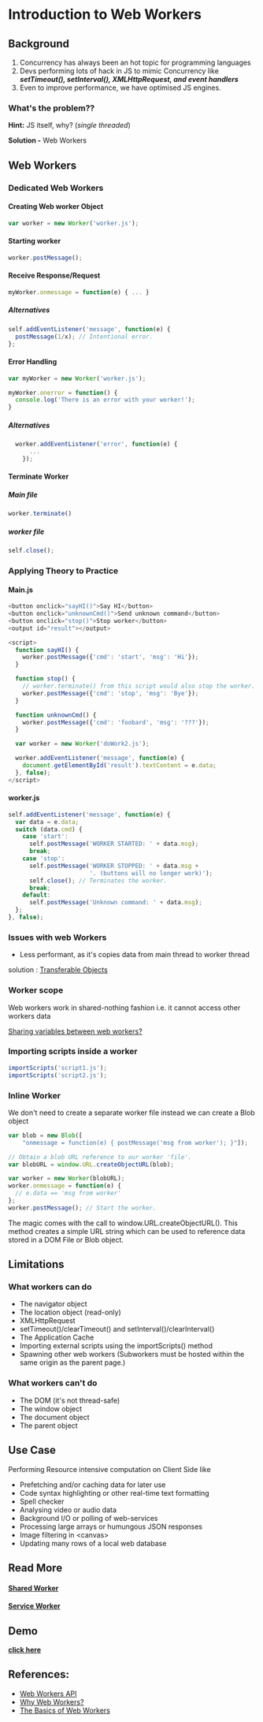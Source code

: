 # Introduction to Web Workers


## Background

1. Concurrency has always been an hot topic for programming languages
2. Devs performing lots of hack in JS to mimic Concurrency like **_setTimeout(), setInterval(), XMLHttpRequest, and event handlers_**
3. Even to improve performance, we have optimised JS engines.

### What's the problem??

**Hint:** JS itself, why? (_single threaded_)

**Solution -**  Web Workers

## Web Workers

### Dedicated Web Workers

#### Creating Web worker Object

```javascript
var worker = new Worker('worker.js');
```

#### Starting worker

```javascript
worker.postMessage();
```

#### Receive Response/Request

```javascript
myWorker.onmessage = function(e) { ... }
```

##### Alternatives

```javascript
self.addEventListener('message', function(e) {
  postMessage(1/x); // Intentional error.
};
```

#### Error Handling

```javascript
var myWorker = new Worker('worker.js');

myWorker.onerror = function() {
  console.log('There is an error with your worker!');
}
```

##### Alternatives

```javascript
  worker.addEventListener('error', function(e) {
      ...
    });
```

#### Terminate Worker

##### Main file

```javascript
worker.terminate()
```

##### worker file

```javascript
self.close();
```

### Applying Theory to Practice

#### Main.js

```javascript
<button onclick="sayHI()">Say HI</button>
<button onclick="unknownCmd()">Send unknown command</button>
<button onclick="stop()">Stop worker</button>
<output id="result"></output>

<script>
  function sayHI() {
    worker.postMessage({'cmd': 'start', 'msg': 'Hi'});
  }

  function stop() {
    // worker.terminate() from this script would also stop the worker.
    worker.postMessage({'cmd': 'stop', 'msg': 'Bye'});
  }

  function unknownCmd() {
    worker.postMessage({'cmd': 'foobard', 'msg': '???'});
  }

  var worker = new Worker('doWork2.js');

  worker.addEventListener('message', function(e) {
    document.getElementById('result').textContent = e.data;
  }, false);
</script>
```

#### worker.js

```javascript
self.addEventListener('message', function(e) {
  var data = e.data;
  switch (data.cmd) {
    case 'start':
      self.postMessage('WORKER STARTED: ' + data.msg);
      break;
    case 'stop':
      self.postMessage('WORKER STOPPED: ' + data.msg +
                       '. (buttons will no longer work)');
      self.close(); // Terminates the worker.
      break;
    default:
      self.postMessage('Unknown command: ' + data.msg);
  };
}, false);
```

### Issues with web Workers

- Less performant, as it's copies data from main thread to worker thread

solution : [Transferable Objects](https://developers.google.com/web/updates/2011/12/Transferable-Objects-Lightning-Fast)


### Worker scope

Web workers work in shared-nothing fashion i.e. it cannot access other workers data

[Sharing variables between web workers?](ttps://stackoverflow.com/questions/2262681/sharing-variables-between-web-workers-global-variables)

### Importing scripts inside a worker

```javascript
importScripts('script1.js');
importScripts('script2.js');
```

### Inline Worker

We don't need to create a separate worker file instead we can create a Blob object

```javascript
var blob = new Blob([
    "onmessage = function(e) { postMessage('msg from worker'); }"]);

// Obtain a blob URL reference to our worker 'file'.
var blobURL = window.URL.createObjectURL(blob);

var worker = new Worker(blobURL);
worker.onmessage = function(e) {
  // e.data == 'msg from worker'
};
worker.postMessage(); // Start the worker.
```

The magic comes with the call to window.URL.createObjectURL(). This method creates a simple URL string which can be used to reference data stored in a DOM File or Blob object.


## Limitations

### What workers can do

- The navigator object
- The location object (read-only)
- XMLHttpRequest
- setTimeout()/clearTimeout() and setInterval()/clearInterval()
- The Application Cache
- Importing external scripts using the importScripts() method
- Spawning other web workers (Subworkers must be hosted within the same origin as the parent page.)

### What workers can't do

- The DOM (it's not thread-safe)
- The window object
- The document object
- The parent object

## Use Case

Performing Resource intensive computation on Client Side like

- Prefetching and/or caching data for later use
- Code syntax highlighting or other real-time text formatting
- Spell checker
- Analysing video or audio data
- Background I/O or polling of web-services
- Processing large arrays or humungous JSON responses
- Image filtering in <canvas\>
- Updating many rows of a local web database

## Read More

#### [Shared Worker](https://developer.mozilla.org/en-US/docs/Web/API/SharedWorker)
#### [Service Worker](https://developer.mozilla.org/en-US/docs/Web/API/ServiceWorker)

## Demo
**[click here](https://cedpoilly.github.io/web-worker/)**

## References:

- [Web Workers API](https://developer.mozilla.org/en-US/docs/Web/API/Web_Workers_API)
- [Why Web Workers?](https://www.codementor.io/cedpoilly/why-web-workers-hy9e7pjjb)
- [The Basics of Web Workers](https://www.html5rocks.com/en/tutorials/workers/basics/#toc-introduction-jsconcurrency)
